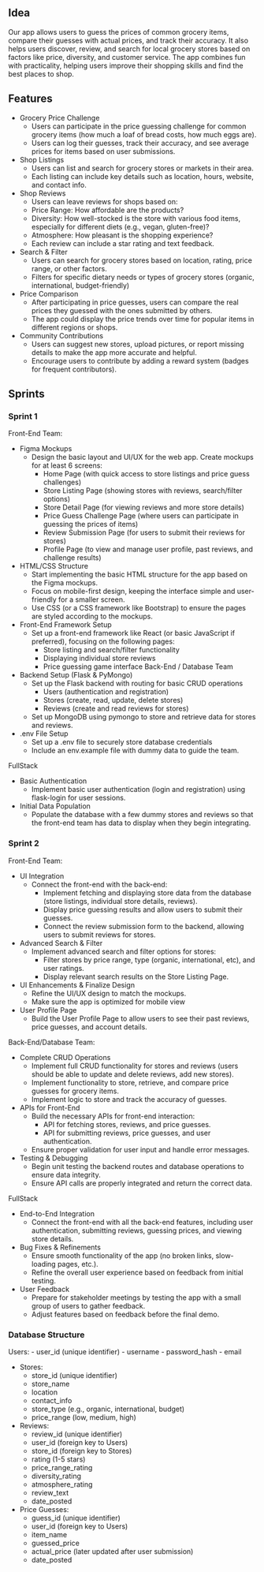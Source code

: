 ## Idea
Our app allows users to guess the prices of common grocery items, compare their guesses with actual prices, and track their accuracy. It also helps users discover, review, and search for local grocery stores based on factors like price, diversity, and customer service. The app combines fun with practicality, helping users improve their shopping skills and find the best places to shop.

## Features
- Grocery Price Challenge
    - Users can participate in the price guessing challenge for common grocery items (how much a loaf of bread costs, how much eggs are).
    - Users can log their guesses, track their accuracy, and see average prices for items based on user submissions.
- Shop Listings
    - Users can list and search for grocery stores or markets in their area.
    - Each listing can include key details such as location, hours, website, and contact info.
- Shop Reviews
    - Users can leave reviews for shops based on:
    - Price Range: How affordable are the products?
    - Diversity: How well-stocked is the store with various food items, especially for different diets (e.g., vegan, gluten-free)?
    - Atmosphere: How pleasant is the shopping experience?
    - Each review can include a star rating and text feedback.
- Search & Filter
    - Users can search for grocery stores based on location, rating, price range, or other factors. 
    - Filters for specific dietary needs or types of grocery stores (organic, international, budget-friendly) 
- Price Comparison
    - After participating in price guesses, users can compare the real prices they guessed with the ones submitted by others.
    - The app could display the price trends over time for popular items in different regions or shops.
- Community Contributions
    - Users can suggest new stores, upload pictures, or report missing details to make the app more accurate and helpful.
    - Encourage users to contribute by adding a reward system (badges for frequent contributors).

## Sprints
### Sprint 1
Front-End Team:
- Figma Mockups
    - Design the basic layout and UI/UX for the web app. Create mockups for at least 6 screens:
        - Home Page (with quick access to store listings and price guess challenges)
        - Store Listing Page (showing stores with reviews, search/filter options)
        - Store Detail Page (for viewing reviews and more store details)
        - Price Guess Challenge Page (where users can participate in guessing the prices of items)
        - Review Submission Page (for users to submit their reviews for stores)
        - Profile Page (to view and manage user profile, past reviews, and challenge results)
- HTML/CSS Structure
    - Start implementing the basic HTML structure for the app based on the Figma mockups.
    - Focus on mobile-first design, keeping the interface simple and user-friendly for a smaller screen.
    - Use CSS (or a CSS framework like Bootstrap) to ensure the pages are styled according to the mockups.
- Front-End Framework Setup
    - Set up a front-end framework like React (or basic JavaScript if preferred), focusing on the following pages:
        - Store listing and search/filter functionality
        - Displaying individual store reviews
        - Price guessing game interface
Back-End / Database Team
- Backend Setup (Flask & PyMongo)
    - Set up the Flask backend with routing for basic CRUD operations 
        - Users (authentication and registration)
        - Stores (create, read, update, delete stores)
        - Reviews (create and read reviews for stores)
    - Set up MongoDB using pymongo to store and retrieve data for stores and reviews.
- .env File Setup
    - Set up a .env file to securely store database credentials 
    - Include an env.example file with dummy data to guide the team.

FullStack
- Basic Authentication
     - Implement basic user authentication (login and registration) using flask-login for user sessions.
- Initial Data Population
    - Populate the database with a few dummy stores and reviews so that the front-end team has data to display when they begin integrating.

### Sprint 2
Front-End Team:
- UI Integration
    - Connect the front-end with the back-end:
        - Implement fetching and displaying store data from the database (store listings, individual store details, reviews).
        - Display price guessing results and allow users to submit their guesses.
        - Connect the review submission form to the backend, allowing users to submit reviews for stores.
- Advanced Search & Filter
    - Implement advanced search and filter options for stores:
        - Filter stores by price range, type (organic, international, etc), and user ratings.
        - Display relevant search results  on the Store Listing Page.
- UI Enhancements & Finalize Design
    - Refine the UI/UX design to match the mockups.
    - Make sure the app is optimized for mobile view
- User Profile Page
    - Build the User Profile Page to allow users to see their past reviews, price guesses, and account details.

Back-End/Database Team:
- Complete CRUD Operations
    - Implement full CRUD functionality for stores and reviews (users should be able to update and delete reviews, add new stores).
    - Implement functionality to store, retrieve, and compare price guesses for grocery items.
    - Implement logic to store and track the accuracy of guesses.
- APIs for Front-End
    - Build the necessary APIs for front-end interaction:
        - API for fetching stores, reviews, and price guesses.
        - API for submitting reviews, price guesses, and user authentication.
    - Ensure proper validation for user input and handle error messages.
- Testing & Debugging
    - Begin unit testing the backend routes and database operations to ensure data integrity.
    - Ensure API calls are properly integrated and return the correct data.

FullStack
- End-to-End Integration
    - Connect the front-end with all the back-end features, including user authentication, submitting reviews, guessing prices, and viewing store details.
- Bug Fixes & Refinements
    - Ensure smooth functionality of the app (no broken links, slow-loading pages, etc.).
    - Refine the overall user experience based on feedback from initial testing.
- User Feedback
    - Prepare for stakeholder meetings by testing the app with a small group of users to gather feedback.
    - Adjust features based on feedback before the final demo.

### Database Structure
Users:
    - user_id (unique identifier)
    - username
    - password_hash
    - email
- Stores:
    - store_id (unique identifier)
    - store_name
    - location
    - contact_info
    - store_type (e.g., organic, international, budget)
    - price_range (low, medium, high)
- Reviews:
    - review_id (unique identifier)
    - user_id (foreign key to Users)
    - store_id (foreign key to Stores)
    - rating (1-5 stars)
    - price_range_rating
    - diversity_rating
    - atmosphere_rating
    - review_text
    - date_posted
- Price Guesses:
    - guess_id (unique identifier)
    - user_id (foreign key to Users)
    - item_name
    - guessed_price
    - actual_price (later updated after user submission)
    - date_posted